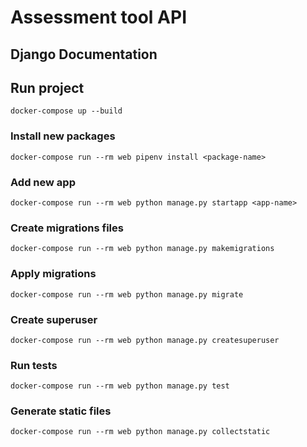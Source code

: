 # Assessment tool API

## Django Documentation

## Run project

    docker-compose up --build

### Install new packages

    docker-compose run --rm web pipenv install <package-name>

### Add new app

    docker-compose run --rm web python manage.py startapp <app-name>

### Create migrations files

    docker-compose run --rm web python manage.py makemigrations

### Apply migrations

    docker-compose run --rm web python manage.py migrate

### Create superuser

    docker-compose run --rm web python manage.py createsuperuser

### Run tests

    docker-compose run --rm web python manage.py test

### Generate static files

    docker-compose run --rm web python manage.py collectstatic
